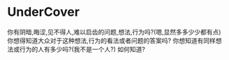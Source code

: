 # UnderCover
你有阴暗,晦涩,见不得人,难以启齿的问题,想法,行为吗?(嗯,显然多多少少都有点)
你想得知道大众对于这种想法,行为的看法或者问题的答案吗?
你想知道有同样想法或行为的人有多少吗?(我不是一个人?) 
如何知道?
